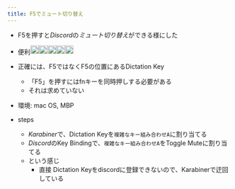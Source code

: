 ```yaml
---
title: F5でミュート切り替え
---
```


* F5を押すと*Discord*の*ミュート切り替え*ができる様にした

* 便利<img src='https://scrapbox.io/api/pages/blu3mo-public/blu3mo/icon' alt='blu3mo.icon' height="19.5"/><img src='https://scrapbox.io/api/pages/blu3mo-public/blu3mo/icon' alt='blu3mo.icon' height="19.5"/><img src='https://scrapbox.io/api/pages/blu3mo-public/blu3mo/icon' alt='blu3mo.icon' height="19.5"/><img src='https://scrapbox.io/api/pages/blu3mo-public/blu3mo/icon' alt='blu3mo.icon' height="19.5"/><img src='https://scrapbox.io/api/pages/blu3mo-public/blu3mo/icon' alt='blu3mo.icon' height="19.5"/>

* 正確には、F5ではなくF5の位置にあるDictation Key
  
  * 「F5」を押すにはfnキーを同時押しする必要がある
  * それは求めていない
* 環境: mac OS, MBP

* steps
  
  * *Karabiner*で、Dictation Keyを`複雑なキー組み合わせA`に割り当てる
  * *Discord*のKey Bindingで、`複雑なキー組み合わせA`をToggle Muteに割り当てる
  * という感じ
    * 直接 Dictation Keyをdiscordに登録できないので、Karabinerで迂回している

